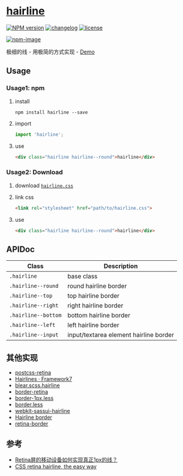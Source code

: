 # [hairline](https://github.com/ufologist/hairline)

[![NPM version][npm-image]][npm-url] [![changelog][changelog-image]][changelog-url] [![license][license-image]][license-url]

[npm-image]: https://img.shields.io/npm/v/hairline.svg?style=flat-square
[npm-url]: https://npmjs.org/package/hairline
[license-image]: https://img.shields.io/github/license/ufologist/hairline.svg
[license-url]: https://github.com/ufologist/hairline/blob/master/LICENSE
[changelog-image]: https://img.shields.io/badge/CHANGE-LOG-blue.svg?style=flat-square
[changelog-url]: https://github.com/ufologist/hairline/blob/master/CHANGELOG.md

[![npm-image](https://nodei.co/npm/hairline.png?downloads=true&downloadRank=true&stars=true)](https://npmjs.com/package/hairline)

极细的线 - 用极简的方式实现 - [Demo](https://ufologist.github.io/hairline/test/index.html)

## Usage

### Usage1: npm

1. install

   ```
   npm install hairline --save
   ```
2. import
   
   ```javascript
   import 'hairline';
   ```
3. use

   ```html
   <div class="hairline hairline--round">hairline</div>
   ```

### Usage2: Download

1. download [`hairline.css`](https://unpkg.com/hairline)
2. link css

   ```html
   <link rel="stylesheet" href="path/to/hairline.css">
   ```
3. use

   ```html
   <div class="hairline hairline--round">hairline</div>
   ```

## APIDoc

| Class               | Description      |
|---------------------|------------------|
| `.hairline`         | base class |
| `.hairline--round`  | round hairline border      |
| `.hairline--top`    | top hairline border      |
| `.hairline--right`  | right hairline border      |
| `.hairline--bottom` | bottom hairline border      |
| `.hairline--left`   | left hairline border      |
| `.hairline--input`  | input/textarea element hairline border      |

## 其他实现

* [postcss-retina](https://github.com/Ziphwy/postcss-retina)
* [Hairlines · Framework7](https://framework7.io/docs/hairlines.html)
* [blear.scss.hairline](https://github.com/blearjs/blear.scss.hairline)
* [border-retina](https://github.com/AlanZou007/air-css/blob/master/src/mixins/border-retina.css)
* [border-1px.less](https://github.com/goddancer/npm/tree/master/border-1px.less)
* [border.less](https://github.com/yangyuji/border.less)
* [webkit-sassui-hairline](https://github.com/afeiship/webkit-sassui-hairline)
* [Hairline border](https://30-seconds.github.io/30-seconds-of-css/#hairline-border)
* [retina-border](https://github.com/wind-stone/retina-border)

## 参考

* [Retina屏的移动设备如何实现真正1px的线？](https://jinlong.github.io/2015/05/24/css-retina-hairlines/)
* [CSS retina hairline, the easy way](http://dieulot.net/css-retina-hairline)